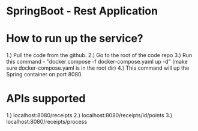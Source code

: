 # SpringBoot - Rest Application

# How to run up the service?

1.) Pull the code from the github.
2.) Go to the root of the code repo
3.) Run this command - "docker compose -f docker-compose.yaml up -d" (make sure docker-compose.yaml is in the root dir)
4.) This command will up the Spring container on port 8080.

# APIs supported

1.) localhost:8080/receipts
2.) localhost:8080/receipts/id/points
3.) localhost:8080/receipts/process
